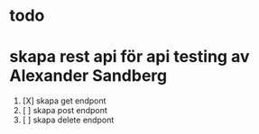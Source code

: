 # todo 
# skapa rest api för api testing av Alexander Sandberg
1. [X] skapa get endpont 
2. [ ] skapa post endpont 
3. [ ] skapa delete endpont 

